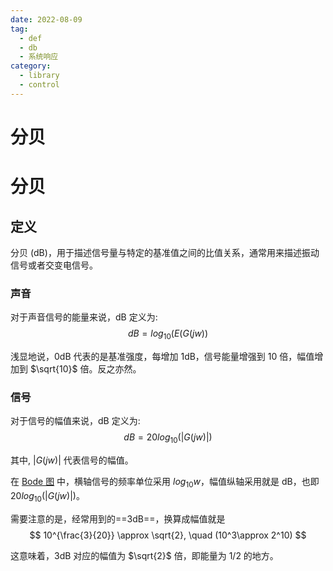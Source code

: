```yaml
---
date: 2022-08-09
tag:
  - def
  - db
  - 系统响应
category:
  - library
  - control
---
```


# 分贝

# 分贝

## 定义

分贝 (dB)，用于描述信号量与特定的基准值之间的比值关系，通常用来描述振动信号或者交变电信号。

### 声音

对于声音信号的能量来说，dB 定义为: 
$$
dB = log_{10}(E(G(jw))
$$


浅显地说，0dB 代表的是基准强度，每增加 1dB，信号能量增强到 10 倍，幅值增加到 $\sqrt{10}$ 倍。反之亦然。

### 信号

对于信号的幅值来说，dB 定义为: 
$$
dB = 20log_{10}(|G(jw)|)
$$


其中, $|G(jw)|$ 代表信号的幅值。

在 [Bode 图](.//) 中，横轴信号的频率单位采用 $log_{10}w$，幅值纵轴采用就是 dB，也即 $20log_{10}(|G(jw)|)$。

需要注意的是，经常用到的==3dB==，换算成幅值就是 
$$
10^{\frac{3}{20}} \approx \sqrt{2}, \quad (10^3\approx 2^10)
$$


这意味着，3dB 对应的幅值为 $\sqrt{2}$ 倍，即能量为 1/2 的地方。
